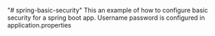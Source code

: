 "# spring-basic-security" 
This an example of how to configure basic security for a spring boot app.
Username password is configured in application.properties
